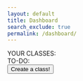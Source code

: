 ```yaml
---
layout: default
title: Dashboard
search_exclude: true
permalink: /dashboard/
---
```

<div class="dashboard-container">
    <div class="user-classes">
        <div class="title-container">YOUR CLASSES:</div> <!-- arrgh!! -->
        <div class="class-container">
            <div class="class-row">
            </div>
        </div>
    </div>
    <div class="spacer"></div> <!-- blank area to separate -->
    <div class="user-assignments">
        <div class="assignment-dropdown-container">TO-DO:</div>
        <div class="assignment-list-container">
        </div>
    </div>
</div>
<button onclick = "window.location.href = {{site.baseurl}}/class-create">Create a class!</button>

<script src="{{site.baseurl}}/assets/js/dashboard.js"></script>
<script>
    window.onload = (event) => {
        console.log("Page is fully loaded");
        let DarkMode = localStorage.getItem('DarkMode');
        DarkMode = (DarkMode === 'true'); // Convert to boolean
        console.log(DarkMode);
        if (DarkMode) {
            document.body.classList.add('dark');
            document.body.classList.remove('light');
        } else {
            document.body.classList.add('light');
            document.body.classList.remove('dark');
        }
    };
</script>